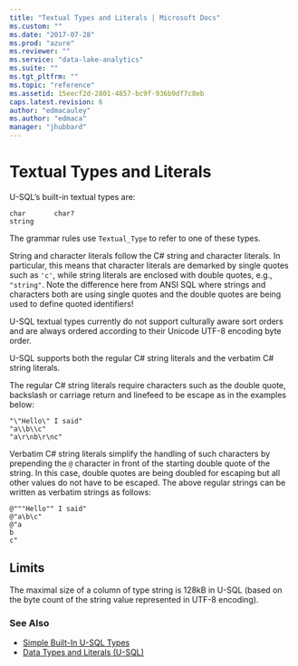 ```yaml
---
title: "Textual Types and Literals | Microsoft Docs"
ms.custom: ""
ms.date: "2017-07-28"
ms.prod: "azure"
ms.reviewer: ""
ms.service: "data-lake-analytics"
ms.suite: ""
ms.tgt_pltfrm: ""
ms.topic: "reference"
ms.assetid: 15eecf2d-2801-4857-bc9f-936b9df7c8eb
caps.latest.revision: 6
author: "edmacauley"
ms.author: "edmaca"
manager: "jhubbard"
---
```

# Textual Types and Literals
U-SQL’s built-in textual types are:
```
char       char?  
string   
```
The grammar rules use `Textual_Type` to refer to one of these types.  
  
String and character literals follow the C# string and character literals. In particular, this means that character literals are demarked by single quotes such as `'c'`, while string literals are enclosed with double quotes, e.g., `"string"`. Note the difference here from ANSI SQL where strings and characters both are using single quotes and the double quotes are being used to define quoted identifiers!  
  
U-SQL textual types currently do not support culturally aware sort orders and are always ordered according to their Unicode UTF-8 encoding byte order.  
  
U-SQL supports both the regular C# string literals and the verbatim C# string literals.  
  
The regular C# string literals require characters such as the double quote, backslash or carriage return and linefeed to be escape as in the examples below:  
```
"\"Hello\" I said"  
"a\\b\\c"  
"a\r\nb\r\nc"  
```
Verbatim C# string literals simplify the handling of such characters by prepending the `@` character in front of the starting double quote of the string. In this case, double quotes are being doubled for escaping but all other values do not have to be escaped. The above regular strings can be written as verbatim strings as follows:  
```
@"""Hello"" I said"  
@"a\b\c"  
@"a  
b  
c"  
```

## Limits
The maximal size of a column of type string is 128kB in U-SQL (based on the byte count of the string value represented in UTF-8 encoding). 

### See Also
* [Simple Built-In U-SQL Types](simple-built-in-u-sql-types.md)
* [Data Types and Literals (U-SQL)](data-types-and-literals-u-sql.md)  
